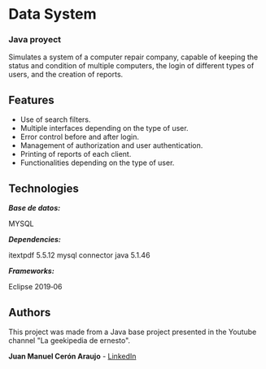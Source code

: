# Data System
### Java proyect
Simulates a system of a computer repair company, capable of keeping the status and condition of multiple computers, the login of different types of users, and the creation of reports.

## Features
* Use of search filters.
* Multiple interfaces depending on the type of user.
* Error control before and after login.
* Management of authorization and user authentication.
* Printing of reports of each client.
* Functionalities depending on the type of user.


## Technologies

***Base de datos:***

MYSQL

***Dependencies:***

itextpdf 5.5.12
mysql connector java 5.1.46

***Frameworks:***

Eclipse 2019‑06


## Authors
This project was made from a Java base project presented in the Youtube channel "La geekipedia de ernesto".

**Juan Manuel Cerón Araujo** - [LinkedIn](https://www.linkedin.com/in/juanmanuelceronaraujo) 
